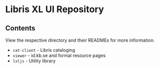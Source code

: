 # Libris XL UI Repository

## Contents

View the respective directory and their READMEs for more information.

* `cat-client` -  Libris cataloging
* `viewer` - id.kb.se and formal resource pages
* `lxljs` - Utility library
